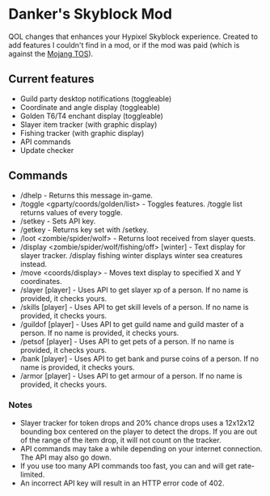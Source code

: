 # Danker's Skyblock Mod
QOL changes that enhances your Hypixel Skyblock experience. Created to add features I couldn't find in a mod, or if the mod was paid (which is against the [Mojang TOS](https://account.mojang.com/documents/commercial_guidelines)).

## Current features
- Guild party desktop notifications (toggleable)
- Coordinate and angle display (toggleable)
- Golden T6/T4 enchant display (toggleable)
- Slayer item tracker (with graphic display)
- Fishing tracker (with graphic display)
- API commands
- Update checker

## Commands
- /dhelp - Returns this message in-game.
- /toggle <gparty/coords/golden/list> - Toggles features. /toggle list returns values of every toggle.
- /setkey <key> - Sets API key.
- /getkey - Returns key set with /setkey.
- /loot <zombie/spider/wolf> - Returns loot received from slayer quests.
- /display <zombie/spider/wolf/fishing/off> [winter] - Text display for slayer tracker. /display fishing winter displays winter sea creatures instead.
- /move <coords/display> <x> <y> - Moves text display to specified X and Y coordinates.
- /slayer [player] - Uses API to get slayer xp of a person. If no name is provided, it checks yours.
- /skills [player] - Uses API to get skill levels of a person. If no name is provided, it checks yours.
- /guildof [player] - Uses API to get guild name and guild master of a person. If no name is provided, it checks yours.
- /petsof [player] - Uses API to get pets of a person. If no name is provided, it checks yours.
- /bank [player] - Uses API to get bank and purse coins of a person. If no name is provided, it checks yours.
- /armor [player] - Uses API to get armour of a person. If no name is provided, it checks yours.

### Notes
- Slayer tracker for token drops and 20% chance drops uses a 12x12x12 bounding box centered on the player to detect the drops. If you are out of the range of the item drop, it will not count on the tracker.
- API commands may take a while depending on your internet connection. The API may also go down.
- If you use too many API commands too fast, you can and will get rate-limited.
- An incorrect API key will result in an HTTP error code of 402.
